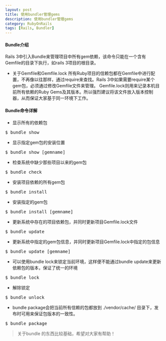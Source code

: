 ```yaml
---
layout: post
title: 使用bundler管理gems
description: 使用bundler管理gems
category: RubyOnRails
tags: [Rails, Bundler]
---
```

#### Bundle介绍 ##
Rails 3中引入Bundle来管理项目中所有gem依赖，该命令只能在一个含有Gemfile的目录下执行，如rails 3项目的根目录。
 - 关于Gemfile和Gemfile.lock
所有Ruby项目的信赖包都在Gemfile中进行配置，不再像以往那样，通过require来查找。Rails 3中如果需要require某个gem包，必须通过修改Gemfile文件来管理。
Gemfile.lock则用来记录本机目前所有依赖的Ruby Gems及其版本。所以强烈建议将该文件放入版本控制器，从而保证大家基于同一环境下工作。
#### Bundle命令详解 ##
 - 显示所有的依赖包
<pre>
$ bundle show
</pre>
 - 显示指定gem包的安装位置
<pre>
$ bundle show [gemname]
</pre>
 - 检查系统中缺少那些项目以来的gem包
<pre>
$ bundle check
</pre>
 - 安装项目依赖的所有gem包
<pre>
$ bundle install
</pre>
 - 安装指定的gem包
<pre>
$ bundle install [gemname]
</pre>
 - 更新系统中存在的项目依赖包，并同时更新项目Gemfile.lock文件
<pre>
$ bundle update
</pre>
 - 更新系统中指定的gem包信息，并同时更新项目Gemfile.lock中指定的包信息
<pre>
$ bundle update [gemname]
</pre>
 - 可以使用bundle lock来锁定当前环境，这样便不能通过bundle update来更新依赖包的版本，保证了统一的环境
<pre>
$ bundle lock
</pre>
 - 解除锁定
<pre>
$ bundle unlock
</pre>
 - bundle package会把当前所有信赖的包都放到 ./vendor/cache/ 目录下，发布时可用来保证包版本的一致性。
<pre>
$ bundle package
</pre>

> 关于bundle 的东西比较基础，希望对大家有帮助！
